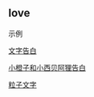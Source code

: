 ## love

示例

[文字告白](https://happycoding1024.github.io/love/文字告白/index.html)

[小橙子和小西贝阿狸告白](https://happycoding1024.github.io/love/小橙子和小西贝/index.html)

[粒子文字](https://happycoding1024.github.io/love/粒子文字/index.html)




